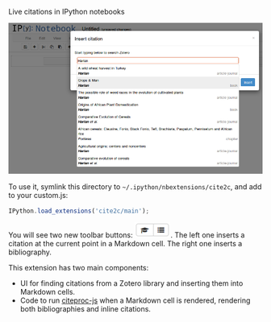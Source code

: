 Live citations in IPython notebooks

![screenshot](search_screenshot.png)

To use it, symlink this directory to `~/.ipython/nbextensions/cite2c`, and add to your custom.js:

```javascript
IPython.load_extensions('cite2c/main');
```

You will see two new toolbar buttons: ![toolbar buttons](toolbar_buttons.png).
The left one inserts a citation at the current point in a Markdown cell.
The right one inserts a bibliography.

This extension has two main components:
- UI for finding citations from a Zotero library and inserting them into Markdown cells.
- Code to run [citeproc-js](https://bitbucket.org/fbennett/citeproc-js/wiki/Home) when a Markdown cell is rendered, rendering both bibliographies and inline citations.
